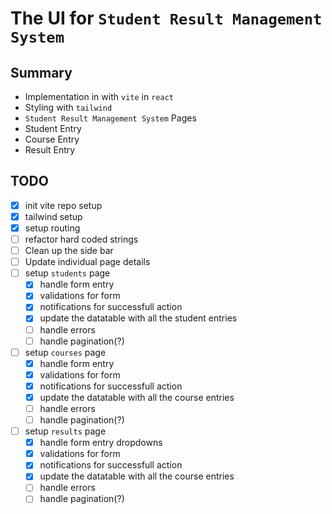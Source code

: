# The UI for `Student Result Management System`

## Summary

- Implementation in with `vite` in `react`
- Styling with `tailwind`
- `Student Result Management System` Pages
- Student Entry
- Course Entry
- Result Entry

## TODO

- [x] init vite repo setup
- [x] tailwind setup
- [x] setup routing
- [ ] refactor hard coded strings
- [ ] Clean up the side bar
- [ ] Update individual page details
- [ ] setup `students` page
  - [x] handle form entry
  - [x] validations for form
  - [x] notifications for successfull action
  - [x] update the datatable with all the student entries
  - [ ] handle errors
  - [ ] handle pagination(?)
- [ ] setup `courses` page
  - [x] handle form entry
  - [x] validations for form
  - [x] notifications for successfull action
  - [x] update the datatable with all the course entries
  - [ ] handle errors
  - [ ] handle pagination(?)
- [ ] setup `results` page
  - [x] handle form entry dropdowns
  - [x] validations for form
  - [x] notifications for successfull action
  - [x] update the datatable with all the course entries
  - [ ] handle errors
  - [ ] handle pagination(?)
